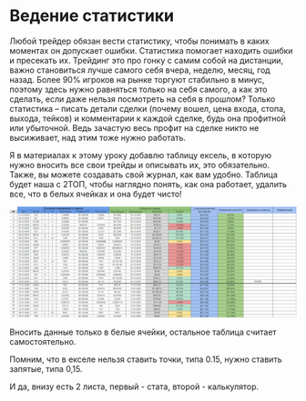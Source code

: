 # Ведение статистики

Любой трейдер обязан вести статистику, чтобы понимать в каких моментах он допускает ошибки. Статистика помогает находить ошибки и пресекать их. Трейдинг это про гонку с самим собой на дистанции, важно становиться лучше самого себя вчера, неделю, месяц, год назад. Более 90% игроков на рынке торгуют стабильно в минус, поэтому здесь нужно равняться только на себя самого, а как это сделать, если даже нельзя посмотреть на себя в прошлом? Только статистика – писать детали сделки (почему вошел, цена входа, стопа, выхода, тейков) и комментарии к каждой сделке, будь она профитной или убыточной. Ведь зачастую весь профит на сделке никто не высиживает, над этим тоже нужно работать.

Я в материалах к этому уроку добавлю таблицу ексель, в которую нужно вносить все свои трейды и описывать их, это обязательно. Также, вы можете создавать свой журнал, как вам удобно. Таблица будет наша с 2ТОП, чтобы наглядно понять, как она работает, удалить все, что в белых ячейках и она будет чисто!

![](_attachments/abfe4fbb1e189e63cf906a3adb4cca6a.png)

Вносить данные только в белые ячейки, остальное таблица считает самостоятельно.

Помним, что в екселе нельзя ставить точки, типа 0.15, нужно ставить запятые, типа 0,15.

И да, внизу есть 2 листа, первый - стата, второй - калькулятор.